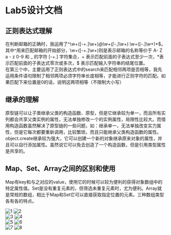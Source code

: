 # Lab5设计文档  
正则表达式理解
-------------
在判断邮箱的正确时，我运用了^\w+([-+.]\w+)*@\w+([-.]\w+)*\.\w+([-.]\w+)*$。其中^用来匹配邮箱的开始部分，\w+([-+.]\w+)则是表示邮箱的名称等价于 A- Z a - z 0-9 和 _ 的字符 [-+.] 字符集合，+ 表示匹配前面的子表达式至少一次，*表示匹配前面的子表达式零次或多次，$ 表示匹配输入字符串的结尾位置。  
在第三个中，主要运用了正则表达式中的search来匹配相邻两项是否相等，我先运用条件语句限制了相邻两项必须字符串长度相等，才能进行正则字符的匹配。如果匹配下来位置是0的话，说明这两项相等（不限制大小写）


继承的理解
-------------
原型链可以让子类继承父类的构造函数、原型，但是它继承较为单一，而且所有实列都会共享父类实例的属性，无法单独修改一个的实例属性，局限性比较大。而借用构造函数虽然解决了原型链的一些问题，如：继承单一，无法单独改变实力属性，但是它每次都要重新调用，比较繁琐，而且只能继承父类构造函数的属性。object.create继承较为强大，它可以创建一个新的对象继承原来对象的属性，并且可以自行添加属性。虽然说它可以免去创造了一个构造函数，但是引用类型属性是共享的。


Map、Set、Array之间的区别和使用
-------------
Map有key和与之对应的value，使用它的时候可以较为便利的获得对象数组中的特定属性值。Set是没有重复元素的，但筛选未重复元素时，尤为便利。Array就是常规的数组，相比于Map和Set它可以直接获取指定位置的元素。三种数组类型各有各的特点。

![1](https://github.com/yyfyang/SOFT130002_lab/blob/master/lab6/图片/1.jpg)
![2](https://github.com/yyfyang/SOFT130002_lab/blob/master/lab6/图片/2.jpg)  
![3](https://github.com/yyfyang/SOFT130002_lab/blob/master/lab6/图片/3.jpg)
![4](https://github.com/yyfyang/SOFT130002_lab/blob/master/lab6/图片/4.jpg)  
![5](https://github.com/yyfyang/SOFT130002_lab/blob/master/lab6/图片/5.jpg)
![6](https://github.com/yyfyang/SOFT130002_lab/blob/master/lab6/图片/6.jpg)  
![7](https://github.com/yyfyang/SOFT130002_lab/blob/master/lab6/图片/7.jpg)
![8](https://github.com/yyfyang/SOFT130002_lab/blob/master/lab6/图片/8.jpg)



